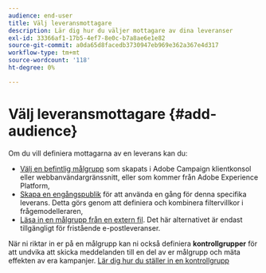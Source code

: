 ```yaml
---
audience: end-user
title: Välj leveransmottagare
description: Lär dig hur du väljer mottagare av dina leveranser
exl-id: 33366af1-17b5-4ef7-8e0c-b7a8ae6e1e82
source-git-commit: a0da65d8facedb3730947eb969e362a367e4d317
workflow-type: tm+mt
source-wordcount: '118'
ht-degree: 0%

---
```


# Välj leveransmottagare {#add-audience}

Om du vill definiera mottagarna av en leverans kan du:

* [Välj en befintlig målgrupp](add-audience.md) som skapats i Adobe Campaign klientkonsol eller webbanvändargränssnitt, eller som kommer från Adobe Experience Platform,
* [Skapa en engångspublik](one-time-audience.md) för att använda en gång för denna specifika leverans. Detta görs genom att definiera och kombinera filtervillkor i frågemodelleraren,
* [Läsa in en målgrupp från en extern fil](file-audience.md). Det här alternativet är endast tillgängligt för fristående e-postleveranser.

När ni riktar in er på en målgrupp kan ni också definiera **kontrollgrupper** för att undvika att skicka meddelanden till en del av er målgrupp och mäta effekten av era kampanjer. [Lär dig hur du ställer in en kontrollgrupp](control-group.md)

